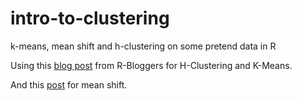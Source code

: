 # intro-to-clustering
k-means, mean shift and h-clustering on some pretend data in R

Using this [blog post](https://www.r-bloggers.com/2021/04/cluster-analysis-in-r/) from R-Bloggers for H-Clustering and K-Means.

And this [post](https://www.r-bloggers.com/2016/08/meanshiftr/) for mean shift.

